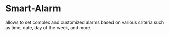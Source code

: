 # Smart-Alarm
allows to set complex and customized alarms based on various criteria such as time, date, day of the week, and more. 
